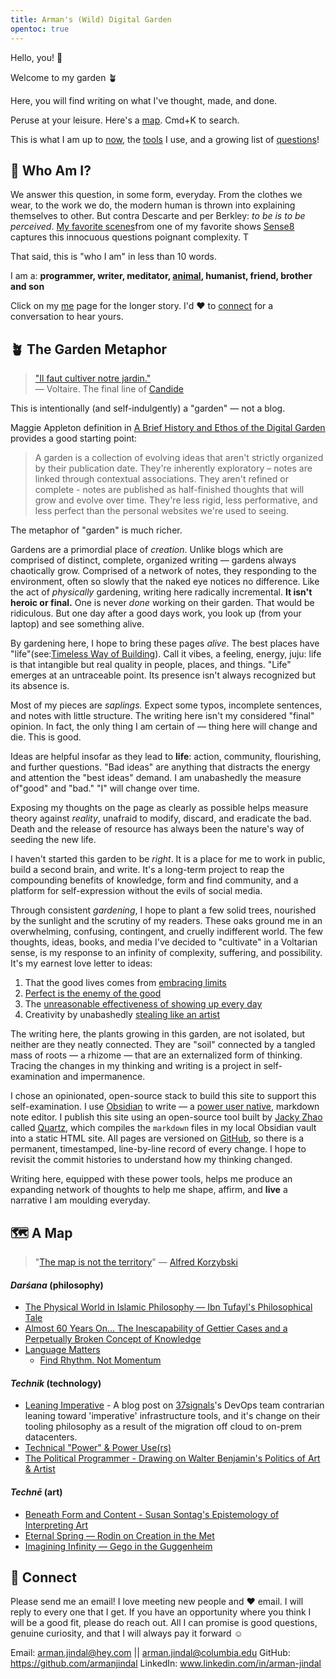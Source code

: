 ```yaml
---
title: Arman's (Wild) Digital Garden
opentoc: true
---
```

Hello, you! 👋

Welcome to my garden 🪴 

Here, you will find writing on what I've thought, made, and done.

Peruse at your leisure. Here's a [map](#🗺️%20A%20Map). Cmd+K to search. 

This is what I am up to [now](digital-garden/now.md), the [tools](digital-garden/Tools.md) I use, and a growing list of [questions](digital-garden/Questions.md)!
## 🧐 Who Am I?

We answer this question, in some form, everyday. From the clothes we wear, to the work we do, the modern human is thrown into explaining themselves to other. But contra Descarte and per Berkley: *to be is to be perceived*.  [My favorite scenes](https://www.youtube.com/watch?t=70&v=fR5-x7v7UkE&feature=youtu.be)from one of my favorite shows [Sense8](https://en.wikipedia.org/wiki/Sense8) captures this innocuous questions poignant complexity. T

That said, this is "who I am" in less than 10 words. 

I am a: **programmer, writer, meditator, [animal](https://www.youtube.com/watch?v=HpjVJbGMxaE), humanist, friend, brother and son** 

Click on my [me](digital-garden/me.md) page for the longer story.  I'd ❤️ to [connect](https://armanjindal.github.io/#-connect) for a conversation to hear yours. 
## 🪴 The Garden Metaphor 

> [ "Il faut cultiver notre jardin."](https://www.theschooloflife.com/article/cultivate-own-garden-voltaire/)  
> — Voltaire. The final line of [Candide](https://en.wikipedia.org/wiki/Candide)

This is intentionally (and self-indulgently) a "garden" — not a blog. 

Maggie Appleton definition in [A Brief History and Ethos of the Digital Garden](https://maggieappleton.com/garden-history) provides a good starting point:

> A garden is a collection of evolving ideas that aren't strictly organized by their publication date. They're inherently exploratory – notes are linked through contextual associations. They aren't refined or complete - notes are published as half-finished thoughts that will grow and evolve over time. They're less rigid, less performative, and less perfect than the personal websites we're used to seeing.

The metaphor of "garden" is much richer. 

Gardens are a primordial place of *creation*. Unlike blogs which are comprised of distinct, complete, organized writing — gardens always chaotically grow. Comprised of a network of notes, they responding to the environment, often so slowly that the naked eye notices no difference. Like the act of *physically* gardening, writing here radically incremental. **It isn't heroic or final.**  One is never *done* working on their garden. That would be ridiculous. But one day after a good days work,  you look up (from your laptop) and see something alive. 

By gardening here, I hope to bring these pages *alive*. The best places have "life"(see:[Timeless Way of Building](https://en.wikipedia.org/wiki/The_Timeless_Way_of_Building)). Call it vibes, a feeling, energy, juju: life is that intangible but real quality in people, places, and things. "Life" emerges at an untraceable point. Its presence isn't always recognized but its absence is. 

Most of my pieces are *saplings.* Expect some typos, incomplete sentences, and notes with little structure. The writing here isn't my considered "final" opinion. In fact, the only thing I am certain of — thing here will change and die. This is good. 

Ideas are helpful insofar as they lead to **life**: action, community, flourishing, and further questions. "Bad ideas" are anything that distracts the energy and attention the "best ideas" demand. I am unabashedly the measure of"good" and "bad."  "I" will change over time.

Exposing my thoughts on the page as clearly as possible helps measure theory against *reality*, unafraid to modify, discard, and eradicate the bad. Death  and the release of resource has always been the nature's way of seeding the new life. 

I haven't started this garden to be *right*. It is a place for me to work in public, build a second brain, and write. It's a long-term project to reap the compounding benefits of knowledge, form and find community, and a platform for self-expression without the evils of social media. 

Through consistent *gardening*, I hope to plant a few solid trees, nourished by the sunlight and the scrutiny of my readers. These oaks ground me in an overwhelming, confusing, contingent, and cruelly indifferent world. The few thoughts, ideas, books, and media I've decided to "cultivate" in a Voltarian sense, is my response to an infinity of complexity, suffering, and possibility. It's my earnest love letter to ideas: 
1. That the good lives comes from [embracing limits](https://www.oliverburkeman.com/the-imperfectionist)
2. [Perfect is the enemy of the good](https://en.wikipedia.org/wiki/Perfect_is_the_enemy_of_good) 
3. The [unreasonable effectiveness of showing up every day](https://typesense.org/blog/the-unreasonable-effectiveness-of-just-showing-up-everyday/)
4. Creativity by unabashedly [stealing like an artist](https://en.wikipedia.org/wiki/Steal_Like_an_Artist)

The writing here, the plants growing in this garden, are not isolated, but neither are they neatly connected. They are  "soil" connected by a tangled mass of roots — a rhizome — that are an externalized form of thinking. Tracing the changes in my thinking and writing is a project in self-examination and impermanence. 

I chose an opinionated, open-source stack to build this site to support this self-examination. I use [Obsidian](https://obsidian.md/) to write — a [power user native](digital-garden/technology/Independent%20Study/Power%20&%20Power%20User%20-%20Prospectus.md), markdown note editor.  I publish this site using an open-source tool built by [Jacky Zhao](https://jzhao.xyz/) called [Quartz](https://github.com/jackyzha0/quartz#quartz), which compiles the `markdown` files in my local Obsidian vault into a static HTML site. All pages are versioned on [GitHub](https://github.com/armanjindal/armanjindal.github.io/commit/hugo), so there is a permanent, timestamped, line-by-line record of every change. I hope to revisit the commit histories to understand how my thinking changed. 

Writing here, equipped with these power tools, helps me produce an expanding network of thoughts to help me shape, affirm, and **live** a narrative I am moulding everyday. 

## 🗺️ A Map 

> "[The map is not the territory](https://en.wikipedia.org/wiki/Map%E2%80%93territory_relation)" — [Alfred Korzybski](https://en.wikipedia.org/wiki/Alfred_Korzybski "Alfred Korzybski") 
####  *Darśana* (philosophy)
- [The Physical World in Islamic Philosophy — Ibn Tufayl's Philosophical Tale](digital-garden/philosophy/Ibn-Tufayl.md)
- [Almost 60 Years On... The Inescapability of Gettier Cases and a Perpetually Broken Concept of Knowledge](digital-garden/philosophy/The-Inescapability-of-Gettier%20Cases.md)
- [Language Matters](digital-garden/philosophy/Language-Matters.md)
	- [Find Rhythm. Not Momentum](digital-garden/philosophy/Rhythm-Not-Momentum.md)
#### *Technik* (technology) 
- [Leaning Imperative](https://dev.37signals.com/leaning-imperative/) - A blog post on [37signals](https://37signals.com/)'s DevOps team contrarian leaning toward 'imperative' infrastructure tools, and it's change on their tooling philosophy as a result of the migration off cloud to on-prem datacenters. 
- [Technical "Power" & Power Use(rs)](digital-garden/technology/Independent%20Study/Power%20&%20Power%20User%20-%20Prospectus.md) 
-  [The Political Programmer - Drawing on Walter Benjamin's Politics of Art & Artist](digital-garden/technology/The-Political-Programmer.md)
####  *Technē* (art)
- [Beneath Form and Content - Susan Sontag's Epistemology of Interpreting Art](digital-garden/philosophy/Beyond-Form-Content.md)
- [Eternal Spring — Rodin on Creation in the Met](digital-garden/art/Rodin/Eternal%20Spring%20—%20A%20Formal%20Analysis%20of%20Rodin.md)
- [Imagining Infinity — Gego in the Guggenheim](digital-garden/art/Geggo/Imagining%20Infinity%20—%20Gego.md)

## 🔗 Connect 

Please send me an email! I love meeting new people and ❤️ email. I will reply to every one that I get. If you have an opportunity where you think I will be a good fit, please do reach out. All I can promise is good questions, genuine curiosity, and that I will always pay it forward ☺️

Email: arman.jindal@hey.com || arman.jindal@columbia.edu
GitHub: https://github.com/armanjindal
LinkedIn: www.linkedin.com/in/arman-jindal

